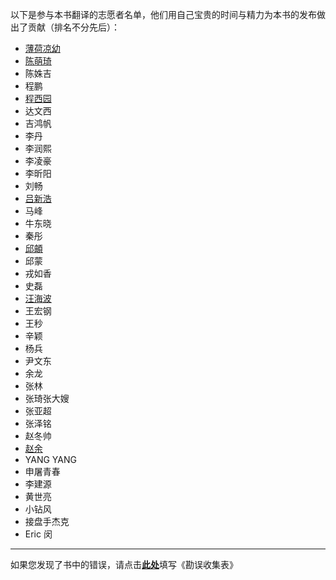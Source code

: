 以下是参与本书翻译的志愿者名单，他们用自己宝贵的时间与精力为本书的发布做出了贡献（排名不分先后）：

* [薄荷凉幼](http://weibo.com/lidanland)
* [陈萌琦](http://weibo.com/m7ya) 
* 陈姝吉
* 程鹏
* [程西园](http://weibo.com/xyriey)
* 达文西
* 吉鸿帆
* 李丹
* 李润熙
* 李凌豪
* 李昕阳
* 刘畅
* [吕新浩](http://weibo.com/u/1882603481)
* 马峰
* 牛东晓
* 秦彤
* [邱頔](http://weibo.com/imcoddy)
* 邱蒙
* 戎如香
* 史磊
* [汪海波](http://www.weibo.com/highball)
* 王宏钢
* 王秒
* 辛颖
* 杨兵
* 尹文东
* 余龙
* 张林
* 张琦张大嫂
* 张亚超
* 张泽铭
* 赵冬帅
* [赵余](http://weibo.com/zyandroid)
* YANG YANG
* 申屠青春
* 李建源
* 黄世亮
* 小钻风
* 接盘手杰克
* Eric 闵

<hr />


如果您发现了书中的错误，请点击[**此处**](http://www.mikecrm.com/f.php?t=rfcRrW)填写《勘误收集表》